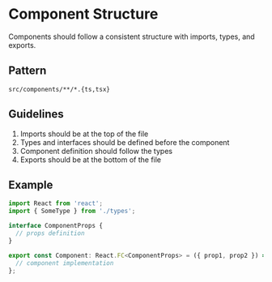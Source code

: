 # Component Structure

Components should follow a consistent structure with imports, types, and exports.

## Pattern
`src/components/**/*.{ts,tsx}`

## Guidelines
1. Imports should be at the top of the file
2. Types and interfaces should be defined before the component
3. Component definition should follow the types
4. Exports should be at the bottom of the file

## Example
```typescript
import React from 'react';
import { SomeType } from './types';

interface ComponentProps {
  // props definition
}

export const Component: React.FC<ComponentProps> = ({ prop1, prop2 }) => {
  // component implementation
};
``` 